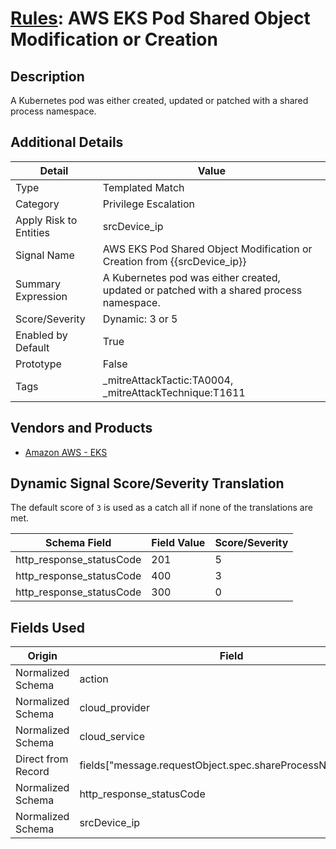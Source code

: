 # [Rules](README.md): AWS EKS Pod Shared Object Modification or Creation

## Description
A Kubernetes pod was either created, updated or patched with a shared process namespace.

## Additional Details
|Detail|Value|
|----|----|
|Type|Templated Match|
|Category|Privilege Escalation|
|Apply Risk to Entities|srcDevice_ip|
|Signal Name|AWS EKS Pod Shared Object Modification or Creation from {{srcDevice_ip}}|
|Summary Expression|A Kubernetes pod was either created, updated or patched with a shared process namespace.|
|Score/Severity|Dynamic: 3 or 5|
|Enabled by Default|True|
|Prototype|False|
|Tags|_mitreAttackTactic:TA0004, _mitreAttackTechnique:T1611|
## Vendors and Products
- [Amazon AWS - EKS](../products/234ec2b5-4142-4837-bc78-95da8a2db81a.md)


## Dynamic Signal Score/Severity Translation

The default score of `3` is used as a catch all if none of the translations are met.

|Schema Field|Field Value|Score/Severity|
|------------|-----------|--------------|
|http_response_statusCode|201|5|
|http_response_statusCode|400|3|
|http_response_statusCode|300|0|
## Fields Used

|Origin|Field|
|----|----|
|Normalized Schema|action|
|Normalized Schema|cloud_provider|
|Normalized Schema|cloud_service|
|Direct from Record|fields["message.requestObject.spec.shareProcessNamespace"]|
|Normalized Schema|http_response_statusCode|
|Normalized Schema|srcDevice_ip|


